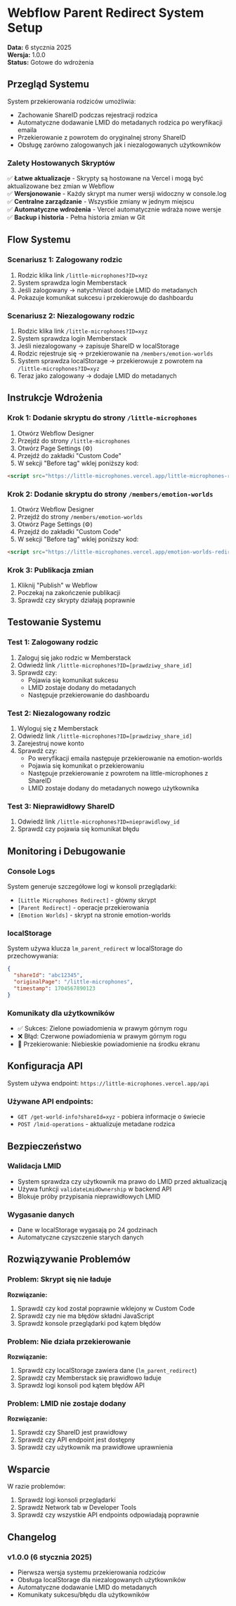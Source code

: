 # Webflow Parent Redirect System Setup

**Data:** 6 stycznia 2025  
**Wersja:** 1.0.0  
**Status:** Gotowe do wdrożenia

## Przegląd Systemu

System przekierowania rodziców umożliwia:
- Zachowanie ShareID podczas rejestracji rodzica
- Automatyczne dodawanie LMID do metadanych rodzica po weryfikacji emaila
- Przekierowanie z powrotem do oryginalnej strony ShareID
- Obsługę zarówno zalogowanych jak i niezalogowanych użytkowników

### Zalety Hostowanych Skryptów

✅ **Łatwe aktualizacje** - Skrypty są hostowane na Vercel i mogą być aktualizowane bez zmian w Webflow  
✅ **Wersjonowanie** - Każdy skrypt ma numer wersji widoczny w console.log  
✅ **Centralne zarządzanie** - Wszystkie zmiany w jednym miejscu  
✅ **Automatyczne wdrożenia** - Vercel automatycznie wdraża nowe wersje  
✅ **Backup i historia** - Pełna historia zmian w Git

## Flow Systemu

### Scenariusz 1: Zalogowany rodzic
1. Rodzic klika link `/little-microphones?ID=xyz`
2. System sprawdza login Memberstack
3. Jeśli zalogowany → natychmiast dodaje LMID do metadanych
4. Pokazuje komunikat sukcesu i przekierowuje do dashboardu

### Scenariusz 2: Niezalogowany rodzic
1. Rodzic klika link `/little-microphones?ID=xyz`
2. System sprawdza login Memberstack
3. Jeśli niezalogowany → zapisuje ShareID w localStorage
4. Rodzic rejestruje się → przekierowanie na `/members/emotion-worlds`
5. System sprawdza localStorage → przekierowuje z powrotem na `/little-microphones?ID=xyz`
6. Teraz jako zalogowany → dodaje LMID do metadanych

## Instrukcje Wdrożenia

### Krok 1: Dodanie skryptu do strony `/little-microphones`

1. Otwórz Webflow Designer
2. Przejdź do strony `/little-microphones`
3. Otwórz Page Settings (⚙️)
4. Przejdź do zakładki "Custom Code"
5. W sekcji "Before </body> tag" wklej poniższy kod:

```html
<script src="https://little-microphones.vercel.app/little-microphones-redirect.js"></script>
```

### Krok 2: Dodanie skryptu do strony `/members/emotion-worlds`

1. Otwórz Webflow Designer
2. Przejdź do strony `/members/emotion-worlds`
3. Otwórz Page Settings (⚙️)
4. Przejdź do zakładki "Custom Code"
5. W sekcji "Before </body> tag" wklej poniższy kod:

```html
<script src="https://little-microphones.vercel.app/emotion-worlds-redirect.js"></script>
```

### Krok 3: Publikacja zmian

1. Kliknij "Publish" w Webflow
2. Poczekaj na zakończenie publikacji
3. Sprawdź czy skrypty działają poprawnie

## Testowanie Systemu

### Test 1: Zalogowany rodzic
1. Zaloguj się jako rodzic w Memberstack
2. Odwiedź link `/little-microphones?ID=[prawdziwy_share_id]`
3. Sprawdź czy:
   - Pojawia się komunikat sukcesu
   - LMID zostaje dodany do metadanych
   - Następuje przekierowanie do dashboardu

### Test 2: Niezalogowany rodzic
1. Wyloguj się z Memberstack
2. Odwiedź link `/little-microphones?ID=[prawdziwy_share_id]`
3. Zarejestruj nowe konto
4. Sprawdź czy:
   - Po weryfikacji emaila następuje przekierowanie na emotion-worlds
   - Pojawia się komunikat o przekierowaniu
   - Następuje przekierowanie z powrotem na little-microphones z ShareID
   - LMID zostaje dodany do metadanych nowego użytkownika

### Test 3: Nieprawidłowy ShareID
1. Odwiedź link `/little-microphones?ID=nieprawidlowy_id`
2. Sprawdź czy pojawia się komunikat błędu

## Monitoring i Debugowanie

### Console Logs
System generuje szczegółowe logi w konsoli przeglądarki:
- `[Little Microphones Redirect]` - główny skrypt
- `[Parent Redirect]` - operacje przekierowania
- `[Emotion Worlds]` - skrypt na stronie emotion-worlds

### localStorage
System używa klucza `lm_parent_redirect` w localStorage do przechowywania:
```json
{
  "shareId": "abc12345",
  "originalPage": "/little-microphones",
  "timestamp": 1704567890123
}
```

### Komunikaty dla użytkowników
- ✅ Sukces: Zielone powiadomienia w prawym górnym rogu
- ❌ Błąd: Czerwone powiadomienia w prawym górnym rogu
- 🔄 Przekierowanie: Niebieskie powiadomienie na środku ekranu

## Konfiguracja API

System używa endpoint: `https://little-microphones.vercel.app/api`

### Używane API endpoints:
- `GET /get-world-info?shareId=xyz` - pobiera informacje o świecie
- `POST /lmid-operations` - aktualizuje metadane rodzica

## Bezpieczeństwo

### Walidacja LMID
- System sprawdza czy użytkownik ma prawo do LMID przed aktualizacją
- Używa funkcji `validateLmidOwnership` w backend API
- Blokuje próby przypisania nieprawidłowych LMID

### Wygasanie danych
- Dane w localStorage wygasają po 24 godzinach
- Automatyczne czyszczenie starych danych

## Rozwiązywanie Problemów

### Problem: Skrypt się nie ładuje
**Rozwiązanie:**
1. Sprawdź czy kod został poprawnie wklejony w Custom Code
2. Sprawdź czy nie ma błędów składni JavaScript
3. Sprawdź konsole przeglądarki pod kątem błędów

### Problem: Nie działa przekierowanie
**Rozwiązanie:**
1. Sprawdź czy localStorage zawiera dane (`lm_parent_redirect`)
2. Sprawdź czy Memberstack się prawidłowo ładuje
3. Sprawdź logi konsoli pod kątem błędów API

### Problem: LMID nie zostaje dodany
**Rozwiązanie:**
1. Sprawdź czy ShareID jest prawidłowy
2. Sprawdź czy API endpoint jest dostępny
3. Sprawdź czy użytkownik ma prawidłowe uprawnienia

## Wsparcie

W razie problemów:
1. Sprawdź logi konsoli przeglądarki
2. Sprawdź Network tab w Developer Tools
3. Sprawdź czy wszystkie API endpoints odpowiadają poprawnie

## Changelog

### v1.0.0 (6 stycznia 2025)
- Pierwsza wersja systemu przekierowania rodziców
- Obsługa localStorage dla niezalogowanych użytkowników
- Automatyczne dodawanie LMID do metadanych
- Komunikaty sukcesu/błędu dla użytkowników 